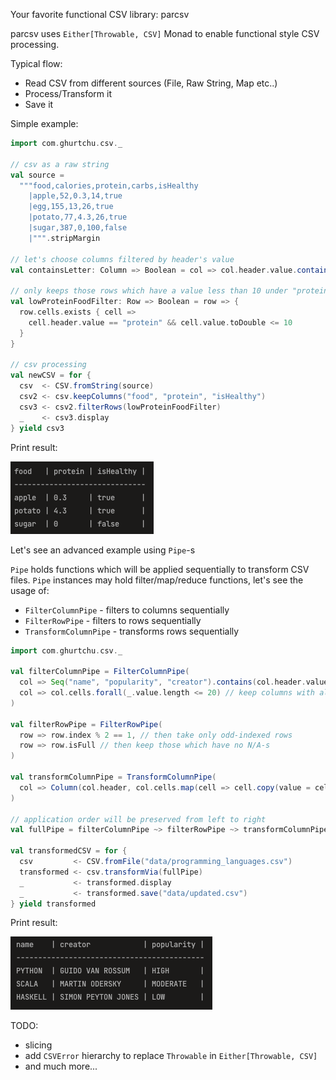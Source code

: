 Your favorite functional CSV library: parcsv

parcsv uses `Either[Throwable, CSV]` Monad to enable functional style CSV processing.

Typical flow:
 - Read CSV from different sources (File, Raw String, Map etc..)
 - Process/Transform it
 - Save it

Simple example:

```scala
import com.ghurtchu.csv._

// csv as a raw string
val source =
  """food,calories,protein,carbs,isHealthy
    |apple,52,0.3,14,true
    |egg,155,13,26,true
    |potato,77,4.3,26,true
    |sugar,387,0,100,false
    |""".stripMargin

// let's choose columns filtered by header's value
val containsLetter: Column => Boolean = col => col.header.value.contains("o")

// only keeps those rows which have a value less than 10 under "protein" header
val lowProteinFoodFilter: Row => Boolean = row => {
  row.cells.exists { cell =>
    cell.header.value == "protein" && cell.value.toDouble <= 10
  }
}

// csv processing
val newCSV = for {
  csv  <- CSV.fromString(source)
  csv2 <- csv.keepColumns("food", "protein", "isHealthy")
  csv3 <- csv2.filterRows(lowProteinFoodFilter)
  _    <- csv3.display
} yield csv3
```

Print result:

![My Image](screenshot_food.png)

Let's see an advanced example using `Pipe`-s

`Pipe` holds functions which will be applied sequentially to transform CSV files.
`Pipe` instances may hold filter/map/reduce functions, let's see the usage of:

- `FilterColumnPipe` - filters to columns sequentially
- `FilterRowPipe` - filters to rows sequentially
- `TransformColumnPipe` - transforms rows sequentially

```scala
import com.ghurtchu.csv._

val filterColumnPipe = FilterColumnPipe(
  col => Seq("name", "popularity", "creator").contains(col.header.value), // choose columns by names
  col => col.cells.forall(_.value.length <= 20) // keep columns with all values shorter than 20 characters
)

val filterRowPipe = FilterRowPipe(
  row => row.index % 2 == 1, // then take only odd-indexed rows
  row => row.isFull // then keep those which have no N/A-s
)

val transformColumnPipe = TransformColumnPipe(
  col => Column(col.header, col.cells.map(cell => cell.copy(value = cell.value.toUpperCase))) // make all values uppercase
)

// application order will be preserved from left to right
val fullPipe = filterColumnPipe ~> filterRowPipe ~> transformColumnPipe

val transformedCSV = for {
  csv         <- CSV.fromFile("data/programming_languages.csv")
  transformed <- csv.transformVia(fullPipe)
  _           <- transformed.display
  _           <- transformed.save("data/updated.csv")
} yield transformed

```

Print result:

![My Image](screenshot_languages.png)



TODO:
 - slicing
 - add `CSVError` hierarchy to replace `Throwable` in `Either[Throwable, CSV]`
 - and much more...
